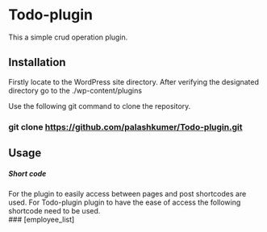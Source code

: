 # Todo-plugin
This a simple crud operation plugin.
<h2> Installation</h2>
Firstly locate to the WordPress site directory. After verifying the designated directory go to the ./wp-content/plugins

Use the following git command to clone the repository. <br>
### git clone https://github.com/palashkumer/Todo-plugin.git

<h2>Usage</h2>
<h5>Short code</h5>
For the plugin to easily access between pages and post shortcodes are used. For Todo-plugin plugin to have the ease of access the following shortcode need to be used. <br>
### [employee_list]
